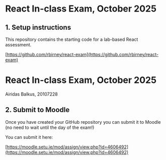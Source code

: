# React In-class Exam, October 2025

## 1. Setup instructions

This repository contains the starting code for a lab-based React assessment. 

[https://github.com/rbirney/react-exam](https://github.com/rbirney/react-exam)

# React In-class Exam, October 2025
Airidas Balkus, 20107228

## 2. Submit to Moodle

Once you have created your GitHub repository you can submit it to Moodle (no need to wait until the day of the exam!)

You can submit it here:

[https://moodle.setu.ie/mod/assign/view.php?id=4606492](https://moodle.setu.ie/mod/assign/view.php?id=4606492)